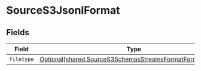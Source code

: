 # SourceS3JsonlFormat


## Fields

| Field                                                                                                                            | Type                                                                                                                             | Required                                                                                                                         | Description                                                                                                                      |
| -------------------------------------------------------------------------------------------------------------------------------- | -------------------------------------------------------------------------------------------------------------------------------- | -------------------------------------------------------------------------------------------------------------------------------- | -------------------------------------------------------------------------------------------------------------------------------- |
| `filetype`                                                                                                                       | [Optional[shared.SourceS3SchemasStreamsFormatFormatFiletype]](../../models/shared/sources3schemasstreamsformatformatfiletype.md) | :heavy_minus_sign:                                                                                                               | N/A                                                                                                                              |